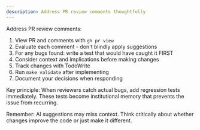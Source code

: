 ```yaml
---
description: Address PR review comments thoughtfully
---
```


Address PR review comments:

1. View PR and comments with `gh pr view`
2. Evaluate each comment - don't blindly apply suggestions
3. For any bugs found: write a test that would have caught it FIRST
4. Consider context and implications before making changes
5. Track changes with TodoWrite
6. Run `make validate` after implementing
7. Document your decisions when responding

Key principle: When reviewers catch actual bugs, add regression tests immediately. These tests become institutional memory that prevents the issue from recurring.

Remember: AI suggestions may miss context. Think critically about whether changes improve the code or just make it different.
